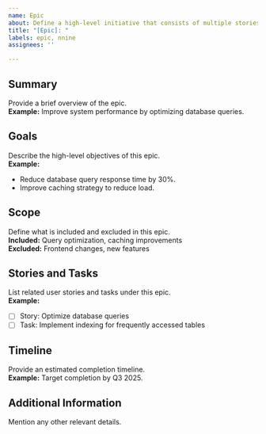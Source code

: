```yaml
---
name: Epic
about: Define a high-level initiative that consists of multiple stories and tasks
title: "[Epic]: "
labels: epic, nnine
assignees: ''

---
```


## Summary
Provide a brief overview of the epic.  
**Example:** Improve system performance by optimizing database queries.

## Goals
Describe the high-level objectives of this epic.  
**Example:**  
- Reduce database query response time by 30%.  
- Improve caching strategy to reduce load.

## Scope
Define what is included and excluded in this epic.  
**Included:** Query optimization, caching improvements  
**Excluded:** Frontend changes, new features  

## Stories and Tasks
List related user stories and tasks under this epic.  
**Example:**  
- [ ] Story: Optimize database queries  
- [ ] Task: Implement indexing for frequently accessed tables  

## Timeline
Provide an estimated completion timeline.  
**Example:** Target completion by Q3 2025.

## Additional Information
Mention any other relevant details.
